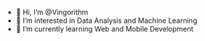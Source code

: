 - 👋 Hi, I’m @Vingorithm
- 👀 I’m interested in Data Analysis and Machine Learning
- 🌱 I’m currently learning Web and Mobile Development

<!---
Vingorithm/Vingorithm is a ✨ special ✨ repository because its `README.md` (this file) appears on your GitHub profile.
You can click the Preview link to take a look at your changes.
--->
